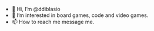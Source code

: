 - 👋 Hi, I’m @ddiblasio
- 👀 I’m interested in board games, code and video games.
- 📫 How to reach me message me.

<!---
ddiblasio/ddiblasio is a ✨ special ✨ repository because its `README.md` (this file) appears on your GitHub profile.
You can click the Preview link to take a look at your changes.
--->
